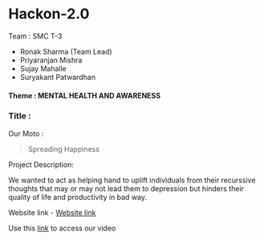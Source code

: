 # Hackon-2.0
 
Team : SMC T-3

 - Ronak Sharma (Team Lead)
 - Priyaranjan Mishra
 - Sujay Mahalle
 - Suryakant Patwardhan

#### Theme : MENTAL HEALTH AND AWARENESS

### Title :
Our Moto :
> Spreading Happiness


Project Description:

We wanted to act as helping hand  to uplift individuals from their recurssive thoughts that may or may not lead them to depression but hinders their quality of life and productivity in bad way.

Website link - [Website link](https://github.com/Ronaknowal/Hackon-2.0/blob/main/index.html)

Use this [link](https://www.youtube.com/watch?v=WWQr9JMs14o&t=243s) to access our video
